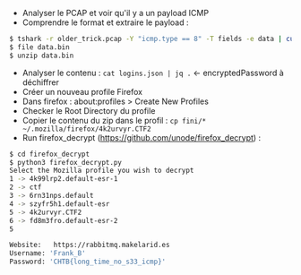 - Analyser le PCAP et voir qu'il y a un payload ICMP
- Comprendre le format et extraire le payload :
```bash
$ tshark -r older_trick.pcap -Y "icmp.type == 8" -T fields -e data | cut -c 17- | cut -c -32 | xxd -r -p > data.bin
$ file data.bin
$ unzip data.bin
```
- Analyser le contenu : `cat logins.json | jq .` <- encryptedPassword à déchiffrer
- Créer un nouveau profile Firefox
- Dans firefox : about:profiles > Create New Profiles
- Checker le Root Directory du profile
- Copier le contenu du zip dans le profil : `cp fini/* ~/.mozilla/firefox/4k2urvyr.CTF2`
- Run firefox_decrypt (https://github.com/unode/firefox_decrypt) :
```bash
$ cd firefox_decrypt
$ python3 firefox_decrypt.py 
Select the Mozilla profile you wish to decrypt
1 -> 4k99lrp2.default-esr-1
2 -> ctf
3 -> 6rn31nps.default
4 -> szyfr5h1.default-esr
5 -> 4k2urvyr.CTF2
6 -> fd8m3fro.default-esr-2
5

Website:   https://rabbitmq.makelarid.es
Username: 'Frank_B'
Password: 'CHTB{long_time_no_s33_icmp}'
```
